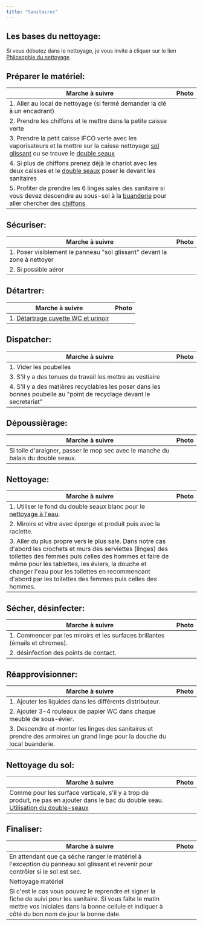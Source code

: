 ```yaml
---
title: "Sanitaires"
---
```


## Les bases du nettoyage:
Si vous débutez dans le nettoyage, je vous invite à cliquer sur le lien [Philosophie du nettoyage](notes/nettoyage/philosophieNettoyage.md)
## Préparer le matériel:
| Marche à suivre | Photo |
|---|---|
|1. Aller au local de nettoyage (si fermé demander la clé à un encadrant)||
|2. Prendre les chiffons et le mettre dans la petite caisse verte||
|3. Prendre la petit caisse IFCO verte avec les vaporisateurs et la mettre sur la caisse nettoyage [sol glissant](notes/A_solGlissant.md) ou se trouve le [double seaux](notes/formation/P_DoubleSeaux.md)||
|4. Si plus de chiffons prenez déjà le chariot avec les deux caisses et le [double seaux](notes/formation/P_DoubleSeaux.md) poser le devant les sanitaires||
|5. Profiter de prendre les 6 linges sales des sanitaire si vous devez descendre au sous-sol à la [buanderie](notes/zones/buanderieRuche.md)  pour aller chercher des [chiffons](notes/nettoyage/outils/typeChiffonsNettoyage.md)||
## Sécuriser:
| Marche à suivre | Photo |
|---|---|
|1. Poser visiblement le panneau "sol glissant" devant la zone à nettoyer||
|2. Si possible aérer ||
## Détartrer:
| Marche à suivre | Photo |
|---|---|
|1. [Détartrage cuvette WC et urinoir](notes/formation/P_DetartrageWC.md)||
## Dispatcher:
| Marche à suivre | Photo |
|---|---|
|1. Vider les poubelles||
|3. S'il y a des tenues de travail les mettre au vestiaire||
|4. S'il y a des matières recyclables les poser dans les bonnes poubelle au "point de recyclage devant le secretariat"||
## Dépoussièrage:
| Marche à suivre | Photo |
|---|---|
|Si toile d'araigner, passer le mop sec avec le manche du balais du double seaux.||
## Nettoyage:
| Marche à suivre | Photo |
|---|---|
|1. Utiliser le fond du double seaux blanc pour le [nettoyage à l'eau](notes/formation/P_NettoyageSurfaceAvecFondDoubleSeaux.md).||
|2. Miroirs et vitre avec éponge et produit puis avec la raclette.||
|3. Aller du plus propre vers le plus sale. Dans notre cas d'abord les crochets et murs des serviettes (linges) des toilettes des femmes puis celles des hommes et faire de même pour les tablettes, les éviers, la douche et changer l'eau pour les toilettes en recommencant d'abord par les toilettes des femmes puis celles des hommes.||
## Sécher, désinfecter:
| Marche à suivre | Photo |
|---|---|
|1. Commencer par les miroirs et les surfaces brillantes (émails et chromes).||
|2. désinfection des points de contact.||
## Réapprovisionner:
| Marche à suivre | Photo |
|---|---|
|1. Ajouter les liquides dans les différents distributeur.||
|2. Ajouter 3-4 rouleaux de papier WC dans chaque meuble de sous-évier.||
|3. Descendre et monter les linges des sanitaires et prendre des armoires un grand linge pour la douche du local buanderie.||
## Nettoyage du sol:
| Marche à suivre | Photo |
|---|---|
|Comme pour les surface verticale, s'il y a trop de produit, ne pas en ajouter dans le bac du double seau. [Utilisation du double-seaux](notes/formation/P_DoubleSeaux.md)||
## Finaliser:
| Marche à suivre | Photo |
|---|---|
|En attendant que ça séche ranger le matériel à l'exception du panneau sol glissant et revenir pour contrôler si le sol est sec. ||
|Nettoyage matériel||
|Si c'est le cas vous pouvez le reprendre et signer la fiche de suivi pour les sanitaire. Si vous faîte le matin mettre vos iniciales dans la bonne cellule et indiquer à côté du bon nom de jour la bonne date.||
